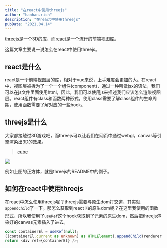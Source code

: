 ```yaml
---
title: "在react中使用threejs"
author: "hanhan.rich"
description: "在react中使用threejs"
pubDate: "2021.04.14"
---
```


[threejs](https://www.npmjs.com/package/three)是一个3D的库，而[react](https://reactjs.org/)是一个流行的前端视图库。

这篇文章主要说一说怎么在react中使用threejs。

## react是什么

react是一个前端视图层的库，相对于vue来说，上手难度会更加的大。在react中，视图层被拆为了一个一个组件(component)，通过一种叫做jsx的语法，我们可以在js文件里面使用html，因此，我们可以使用js来描述我们应该怎么渲染视图层。react组件有class和函数两种形式，使用class需要了解class组件的生命周期，使用函数需要了解对应的一些hook。

## threejs是什么

大家都接触过3D游戏吧，而threejs可以让我们在网页中通过webgl，canvas等引擎渲染出3D的效果。

> [cube](https://threejs-with-react.vercel.app/cube)

![](https://i.loli.net/2021/04/14/mJn3AoXRWzxUIOa.png)

例如上图的正方体，就是threejs的README中的例子。

## 如何在react中使用threejs

在react中怎么使用threejs呢？threejs需要与原生dom打交道，其实就`appendChild`了一下。那怎么获取到react 🀄️的原生dom呢？在这里我使用的函数形式，所以我使用了`useRef`这个hook获取到了元素的原生dom，然后把threejs渲染好的canvas元素插入了进去。

```typescript
const containerEl = useRef(null);
((containerEl.current as unknown) as HTMLElement).appendChild(renderer.domElement);
return <div ref={containerEl} />;

```

